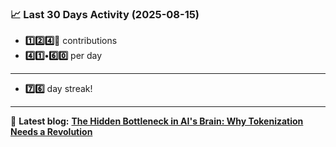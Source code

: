 <!--START_STATS-->
### 📈 Last 30 Days Activity (2025-08-15)  
- **1️⃣2️⃣4️⃣🎱** contributions  
- **4️⃣1️⃣•6️⃣0️⃣** per day
---
- **7️⃣6️⃣** day streak!
---
📝 **Latest blog:** [**The Hidden Bottleneck in AI's Brain: Why Tokenization Needs a Revolution**](https://andriak.com/blog/tokenization-revolution)
<!--END_STATS-->
